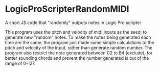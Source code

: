 # LogicProScripterRandomMIDI
A short JS code that "randomly" outputs notes in Logic Pro scripter

This program uses the pitch and velocity of midi inputs as the seed, to generate new "random" notes. To make the notes being generated each time are the same, the program just made some simple calculations to the pitch and velocity of the input, rather than generate random number. The program also restrict the note generated between C2 to B4 (exclude), for better sounding chords and prevent the number generated is out of the range of 0-127.

